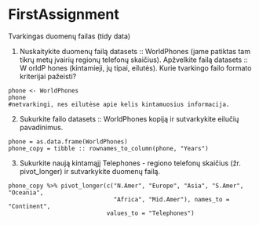 # FirstAssignment
Tvarkingas duomenų failas (tidy data)
1. Nuskaitykite duomenų failą datasets :: WorldPhones (jame patiktas tam tikrų metų
įvairių regionų telefonų skaičius).
Apžvelkite failą datasets :: W orldP hones (kintamieji, jų tipai, eilutės). Kurie
tvarkingo failo formato kriterijai pažeisti?

```
phone <- WorldPhones
phone
#netvarkingi, nes eilutėse apie kelis kintamuosius informacija.
```
2. Sukurkite failo datasets :: WorldPhones kopiją ir sutvarkykite eilučių pavadinimus.
```
phone = as.data.frame(WorldPhones)
phone_copy = tibble :: rownames_to_column(phone, "Years")
```
3. Sukurkite naują kintamąjį Telephones - regiono telefonų skaičius (žr. pivot_longer)
ir sutvarkykite duomenų failą.

```
phone_copy %>% pivot_longer(c("N.Amer", "Europe", "Asia", "S.Amer", "Oceania",
                              "Africa", "Mid.Amer"), names_to = "Continent",
                            values_to = "Telephones")
```

